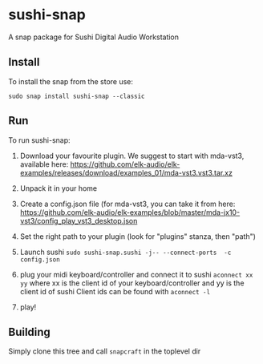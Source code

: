 # sushi-snap
A snap package for Sushi Digital Audio Workstation


## Install

To install the snap from the store use:

`sudo snap install sushi-snap --classic`

## Run
To run sushi-snap:

1. Download your favourite plugin. We suggest to start with mda-vst3, available here:
https://github.com/elk-audio/elk-examples/releases/download/examples_01/mda-vst3.vst3.tar.xz

2. Unpack it in your home

3. Create a config.json file (for mda-vst3, you can take it from here:
https://github.com/elk-audio/elk-examples/blob/master/mda-jx10-vst3/config_play_vst3_desktop.json

4. Set the right path to your plugin (look for "plugins" stanza, then "path")

5. Launch sushi
`sudo sushi-snap.sushi -j-- --connect-ports  -c config.json` 

6. plug your midi keyboard/controller and connect it to sushi
`aconnect xx yy`
where xx is the client id of your keyboard/controller and yy is the client id of sushi
Client ids can be found with
`aconnect -l`

7. play!
  
## Building

Simply clone this tree and call `snapcraft` in the toplevel dir
